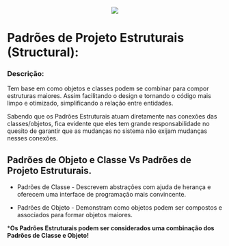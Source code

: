 <p align="center">
  <img src="https://i.imgur.com/CEedtlN.jpg">
</p>

# Padrões de Projeto Estruturais (Structural):

### Descrição:

Tem base em como objetos e classes podem se combinar para compor estruturas maiores. Assim facilitando o design e tornando o código mais limpo e otimizado, simplificando a relação entre entidades.

Sabendo que os Padrões Estruturais atuam diretamente nas conexões das classes/objetos, fica evidente que eles tem grande responsabilidade no quesito de garantir que as mudanças no sistema não exijam mudanças nesses conexões.

## Padrões de Objeto e Classe Vs Padrões de Projeto Estruturais.

- Padrões de Classe - Descrevem abstrações com ajuda de herança e oferecem uma interface de programação mais convincente.

- Padrões de Objeto - Demonstram como objetos podem ser compostos e associados para formar objetos maiores.

***Os Padrões Estruturais podem ser considerados uma combinação dos Padrões de Classe e Objeto!**

